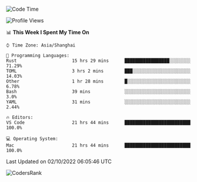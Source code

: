 <!--START_SECTION:waka-->
![Code Time](http://img.shields.io/badge/Code%20Time-1%2C700%20hrs%2045%20mins-blue)

![Profile Views](http://img.shields.io/badge/Profile%20Views-5-blue)

📊 **This Week I Spent My Time On** 

```text
⌚︎ Time Zone: Asia/Shanghai

💬 Programming Languages: 
Rust                     15 hrs 29 mins      █████████████████░░░░░░░░   71.29% 
TOML                     3 hrs 2 mins        ███░░░░░░░░░░░░░░░░░░░░░░   14.03% 
Other                    1 hr 28 mins        █░░░░░░░░░░░░░░░░░░░░░░░░   6.78% 
Bash                     39 mins             ░░░░░░░░░░░░░░░░░░░░░░░░░   3.0% 
YAML                     31 mins             ░░░░░░░░░░░░░░░░░░░░░░░░░   2.44%

🔥 Editors: 
VS Code                  21 hrs 44 mins      █████████████████████████   100.0%

💻 Operating System: 
Mac                      21 hrs 44 mins      █████████████████████████   100.0%

```


 Last Updated on 02/10/2022 06:05:46 UTC
<!--END_SECTION:waka-->

![CodersRank](https://cr-skills-chart-widget.azurewebsites.net/api/api?username=BugenZhao&padding=16&tooltip=true&branding=false&sort-by-score=true&skills=Rust%2C%20Swift%2C%20C%2C%20TypeScript%2C%20Java%2C%20Go%2C%20Dart%2C%20C%2B%2B%2C%20Python%2C%20Assembly%2C%20Shell%2C%20Kotlin)
